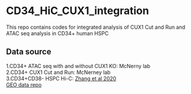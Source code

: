 # CD34_HiC_CUX1_integration 

This repo contains codes for integrated analysis of CUX1 Cut and Run and ATAC seq analysis in CD34+ human HSPC

## Data source  <br />
1.CD34+ ATAC seq with and without CUX1 KO: McNerny lab <br />
2.CD34+ CUX1 Cut and Run: McNerney lab <br />
3.CD34+CD38- HSPC Hi-C: [Zhang et al 2020](https://www.sciencedirect.com/science/article/pii/S1097276520302604) <br />
    [GEO data repo](https://www.ncbi.nlm.nih.gov/geo/query/acc.cgi?acc=GSM2861708)
